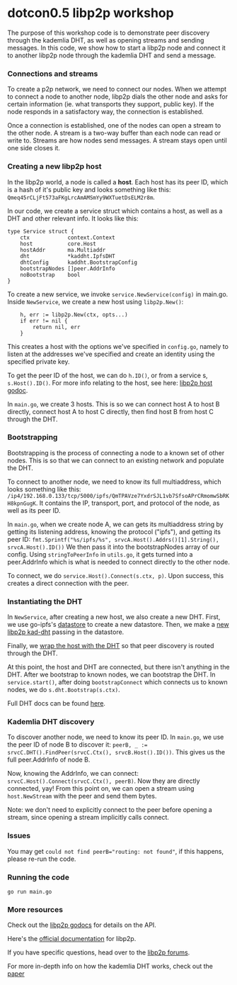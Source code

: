 # dotcon0.5 libp2p workshop

The purpose of this workshop code is to demonstrate peer discovery through the kademlia DHT, as well as opening streams and sending messages.  In this code, we show how to start a libp2p node and connect it to another libp2p node through the kademlia DHT and send a message.

### Connections and streams

To create a p2p network, we need to connect our nodes.  When we attempt to connect a node to another node, libp2p dials the other node and asks for certain information (ie. what transports they support, public key).  If the node responds in a satisfactory way, the connection is established. 

Once a connection is established, one of the nodes can open a stream to the other node.  A stream is a two-way buffer than each node can read or write to.  Streams are how nodes send messages.  A stream stays open until one side closes it.

### Creating a new libp2p host

In the libp2p world, a node is called a **host**.  Each host has its peer ID, which is a hash of it's public key and looks something like this: `Qmeq45rCLjFt573aFKgLrcAmAMSmYy9WXTuetDsELM2r8m`. 

In our code, we create a service struct which contains a host, as well as a DHT and other relevant info. It looks like this:
```
type Service struct {
	ctx            context.Context
	host           core.Host
	hostAddr       ma.Multiaddr
	dht            *kaddht.IpfsDHT
	dhtConfig      kaddht.BootstrapConfig
	bootstrapNodes []peer.AddrInfo
	noBootstrap    bool
}
```

To create a new service, we invoke `service.NewService(config)` in main.go.  Inside `NewService`, we 
create a new host using `libp2p.New()`:
```
	h, err := libp2p.New(ctx, opts...)
	if err != nil {
		return nil, err
	}
```
 
 This creates a host with the options we've specified in `config.go`, namely to listen at the addresses we've specified and create an identity using the specified private key.

To get the peer ID of the host, we can do `h.ID()`, or from a service s, `s.Host().ID()`. For more info relating to the host, see here: [libp2p host godoc](https://godoc.org/github.com/libp2p/go-libp2p-core/host). 

In `main.go`, we create 3 hosts. This is so we can connect host A to host B directly, connect host A to host C directly, then find host B from host C through the DHT.

### Bootstrapping

Bootstrapping is the process of connecting a node to a known set of other nodes. This is so that we can connect to an existing network and populate the DHT.

To connect to another node, we need to know its full multiaddress, which looks something like this:
`/ip4/192.168.0.133/tcp/5000/ipfs/QmTPAVze7YxdrSJL1vb7SfsoAPrCRmomwSbRKH8kpnGugK`.  It contains the IP, transport, port, and protocol of the node, as well as its peer ID.  

In `main.go`, when we create node A, we can gets its multiaddress string by getting its listening address, knowing the protocol ("ipfs"), and getting its peer ID: `fmt.Sprintf("%s/ipfs/%s", srvcA.Host().Addrs()[1].String(), srvcA.Host().ID())`  We then pass it into the bootstrapNodes array of our config.  Using `stringToPeerInfo` in `utils.go`, it gets turned into a peer.AddrInfo which is what is needed to connect directly to the other node.

To connect, we do `service.Host().Connect(s.ctx, p)`. Upon success, this creates a direct connection with the peer.

### Instantiating the DHT

In `NewService`, after creating a new host, we also create a new DHT. First, we use go-ipfs's [datastore](github.com/ipfs/go-datastore) to create a new datastore.  Then, we make a [new libp2p kad-dht](https://godoc.org/github.com/libp2p/go-libp2p-kad-dht#NewDHT) passing in the datastore.

Finally, we [wrap the host with the DHT](https://godoc.org/github.com/libp2p/go-libp2p/p2p/host/routed#Wrap) so that peer discovery is routed through the DHT. 

At this point, the host and DHT are connected, but there isn't anything in the DHT. After we bootstrap to known nodes, we can bootstrap the DHT. In `service.start()`, after doing `bootstrapConnect` which connects us to known nodes, we do `s.dht.Bootstrap(s.ctx)`.

Full DHT docs can be found [here](https://godoc.org/github.com/libp2p/go-libp2p-kad-dht).

### Kademlia DHT discovery

To discover another node, we need to know its peer ID. In `main.go`, we use the peer ID of node B to discover it: `peerB, _ := srvcC.DHT().FindPeer(srvcC.Ctx(), srvcB.Host().ID())`.  This gives us the full peer.AddrInfo of node B.

Now, knowing the AddrInfo, we can connect: `srvcC.Host().Connect(srvcC.Ctx(), peerB)`. Now they are directly connected, yay! From this point on, we can open a stream using `host.NewStream` with the peer and send them bytes.

Note: we don't need to explicitly connect to the peer before opening a stream, since opening a stream implicitly calls connect.

### Issues

You may get `could not find peerB="routing: not found"`, if this happens, please re-run the code. 

### Running the code

```go run main.go```

### More resources

Check out the [libp2p godocs](https://godoc.org/github.com/libp2p/go-libp2p-core) for details on the API.

Here's the [official documentation](https://docs.libp2p.io/) for libp2p.

If you have specific questions, head over to the [libp2p forums](https://discuss.libp2p.io).

For more in-depth info on how the kademlia DHT works, check out the [paper](https://pdos.csail.mit.edu/~petar/papers/maymounkov-kademlia-lncs.pdf)